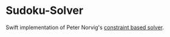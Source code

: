 Sudoku-Solver
=============

Swift implementation of Peter Norvig's [constraint based solver](http://norvig.com/sudoku.html).
